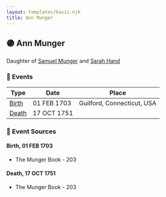 ```yaml
---
layout: templates/basic.njk
title: Ann Munger
---
```

## 🟣 Ann Munger

Daughter of [Samuel Munger](/people/5/57362828) and [Sarah Hand](/people/7/75255100)

### 📆 Events

Type | Date | Place
------ | ------ | ------
[Birth](#event-event-2) | 01 FEB 1703 | Guilford, Connecticut, USA
[Death](#event-event-3) | 17 OCT 1751 |

### 📰 Event Sources

#### <a id="event-event-2"></a> Birth, 01 FEB 1703
* The Munger Book  - 203

#### <a id="event-event-3"></a> Death, 17 OCT 1751
* The Munger Book  - 203